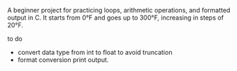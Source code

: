 A beginner project for practicing loops, arithmetic operations, and formatted output in C.
It starts from 0°F and goes up to 300°F, increasing in steps of 20°F.


to do
- convert data type from int to float to avoid truncation
- format conversion print output. 
